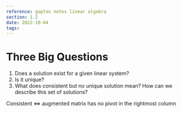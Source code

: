 ```yaml
---
reference: guptas notes linear algebra
section: 1.2
date: 2022-10-04
tags: 
---
```

# Three Big Questions

1. Does a solution exist for a given linear system?
2. Is it unique?
3. What does consistent but no unique solution mean? How can we describe this set of solutions?

Consistent $\iff$ augmented matrix has no pivot in the rightmost column
